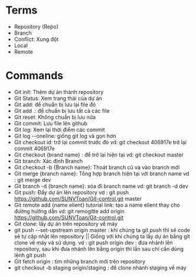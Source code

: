 # Terms

- Repository (Repo)
- Branch
- Conflict: Xung đột
- Local
- Remote

# Commands

- Git init: Thêm dự án thành repository
- Git Status: Xem trang thái của dự án
- Git add: để chuẩn bị lưu lại file đó
- Git add .: để chuẩn bị lưu tất cả các file
- Git reset: Không chuẩn bị lưu nữa
- Git commit: Lưu file lên github
- Git log: Xem lại thời điểm các commit
- Git log --oneline: giống git log và gọn hơn
- Git checkout id: trở lại commit trước đó
  vd: git checkout 406917e trở lại commit 406917e
- Git checkout {brand name} : để trở lại hiện tại
  vd: git checkout master
- Git branch: Xác định Branch
- Git checkout -b {Branch name}: Thoát branch cũ và vào branch mới
- Git merge {branch name}: Tổng hợp branch hiện tại với branch name
  vd : git merge dev
- Git branch -d {branch name}: xóa đi branch name
  vd: git branch -d dev
- Git push: Đẩy dự án lên repository
  vd : git push https://github.com/SUNVToan/Git-control.git master
- Git remote add {name elient} tutorial link: tạo a name elient thay cho đường hướng dẫn
  vd: git remogitte add origin https://github.com/SUNVToan/Git-control.git
- Git clone: lấy dự án trên repository về máy
- git push --set-upstream origin master : khi chúng ta git push thì sẽ code sẽ tự cập nhật lên repository || Giống với khi chúng ta lấy dự án bằng git clone về máy và sử dụng.
  vd : git push origin dev : đưa nhánh lên repository, sau khi đưa nhánh lên bằng origin thì lần sau chỉ cần dùng lệnh git push
- Git fetch origin : tìm những branch mới trên repository
- git checkout -b staging origin/staging : để clone nhánh staging về máy
